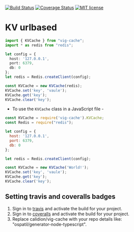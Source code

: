 [![Build Status](https://travis-ci.org/calidion/vig-cache.svg?branch=master)](https://travis-ci.org/calidion/vig-cache.svg?branch=master)
[![Coverage Status](https://coveralls.io/repos/github/calidion/vig-cache/badge.svg?branch=master)](https://coveralls.io/github/calidion/vig-cache?branch=master)
[![MIT license](http://img.shields.io/badge/license-MIT-brightgreen.svg)](http://opensource.org/licenses/MIT)

# KV urlbased


```ts
import { KVCache } from "vig-cache";
import * as redis from "redis";

let config = {
  host: '127.0.0.1',
  port: 6379,
  db: 0
};
let redis = Redis.createClient(config);

const KVCache = new KVCache(redis);
KVCache.set('key', 'vaule');
KVCache.get('key');
KVCache.clear('key');
```

- To use the `KVCache` class in a JavaScript file -

```js
const KVCache = require('vig-cache').KVCache;
const Redis = require("redis");

let config = {
  host: '127.0.0.1',
  port: 6379,
  db: 0
};

let redis = Redis.createClient(config);

const KVCache = new KVCache('World!');
KVCache.set('key', 'vaule');
KVCache.get('key');
KVCache.clear('key');
```

## Setting travis and coveralls badges
1. Sign in to [travis](https://travis-ci.org/) and activate the build for your project.
2. Sign in to [coveralls](https://coveralls.io/) and activate the build for your project.
3. Replace calidion/vig-cache with your repo details like: "ospatil/generator-node-typescript".
